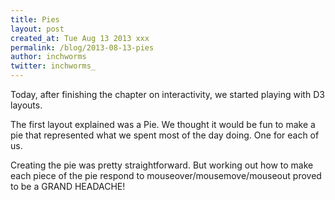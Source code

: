 ```yaml
---
title: Pies
layout: post
created_at: Tue Aug 13 2013 xxx
permalink: /blog/2013-08-13-pies
author: inchworms
twitter: inchworms_
---
```


Today, after finishing the chapter on interactivity, we started playing with D3 layouts. 

The first layout explained was a Pie. We thought it would be fun to make a pie that represented what we spent most of the day doing. One for each of us. 

Creating the pie was pretty straightforward. But working out how to make each piece of the pie respond to mouseover/mousemove/mouseout proved to be a GRAND HEADACHE!

<div id="chart"> </div>

<script type="text/javascript">

	//Width and height
	var w = 600;
	var h = 250;
	
	var dataset = [ 5, 10, 13, 19, 21, 25, 22, 18, 15, 13,
					11, 12, 15, 20, 18, 17, 16, 18, 23, 25 ];

	var xScale = d3.scale.ordinal()
					.domain(d3.range(dataset.length))
					.rangeRoundBands([0, w], 0.05);

	var yScale = d3.scale.linear()
					.domain([0, d3.max(dataset)])
					.range([0, h]);
	
	//Create SVG element
	var svg = d3.select("#chart")
				.append("svg")
				.attr("width", w)
				.attr("height", h);

	//Create bars
	svg.selectAll("rect")
	   .data(dataset)
	   .enter()
	   .append("rect")
	   .attr("x", function(d, i) {
	   		return xScale(i);
	   })
	   .attr("y", function(d) {
	   		return h - yScale(d);
	   })
	   .attr("width", xScale.rangeBand())
	   .attr("height", function(d) {
	   		return yScale(d);
	   })
	   .attr("fill", function(d) {
			return "rgb(0, 0, " + (d * 10) + ")";
	   })
	   .on("mouseover", function(d) {

			//Get this bar's x/y values, then augment for the tooltip
			var xPosition = parseFloat(d3.select(this).attr("x")) + xScale.rangeBand() / 2;
			var yPosition = parseFloat(d3.select(this).attr("y")) + 14;

			//Create the tooltip label
			svg.append("text")
			   .attr("id", "tooltip")
			   .attr("x", xPosition)
			   .attr("y", yPosition)
			   .attr("text-anchor", "middle")
			   .attr("font-family", "sans-serif")
			   .attr("font-size", "11px")
			   .attr("font-weight", "bold")
			   .attr("fill", "black")
			   .text(d);

	   })
	   .on("mouseout", function() {
	   
			//Remove the tooltip
			d3.select("#tooltip").remove();
			
	   })
	   .on("click", function() {
	   		sortBars();
	   });

	//Define sort order flag
	var sortOrder = false;
	
	//Define sort function
	var sortBars = function() {

		//Flip value of sortOrder
	   	sortOrder = !sortOrder;

		svg.selectAll("rect")
		   .sort(function(a, b) {
		   		if (sortOrder) {
			   		return d3.ascending(a, b);
		   		} else {
			   		return d3.descending(a, b);
		   		}
		   	})
		   .transition()
		   .delay(function(d, i) {
			   return i * 50;
		   })
		   .duration(1000)
		   .attr("x", function(d, i) {
		   		return xScale(i);
		   });

	};			
	
</script>
